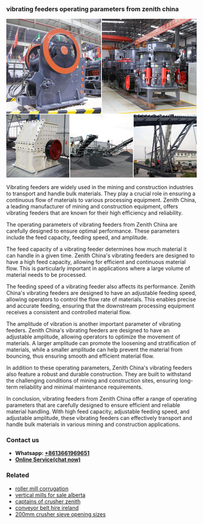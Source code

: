 <h3>vibrating feeders operating parameters from zenith china</h3><img src='1708589087.jpg' alt=''><p>Vibrating feeders are widely used in the mining and construction industries to transport and handle bulk materials. They play a crucial role in ensuring a continuous flow of materials to various processing equipment. Zenith China, a leading manufacturer of mining and construction equipment, offers vibrating feeders that are known for their high efficiency and reliability.</p><p>The operating parameters of vibrating feeders from Zenith China are carefully designed to ensure optimal performance. These parameters include the feed capacity, feeding speed, and amplitude.</p><p>The feed capacity of a vibrating feeder determines how much material it can handle in a given time. Zenith China's vibrating feeders are designed to have a high feed capacity, allowing for efficient and continuous material flow. This is particularly important in applications where a large volume of material needs to be processed.</p><p>The feeding speed of a vibrating feeder also affects its performance. Zenith China's vibrating feeders are designed to have an adjustable feeding speed, allowing operators to control the flow rate of materials. This enables precise and accurate feeding, ensuring that the downstream processing equipment receives a consistent and controlled material flow.</p><p>The amplitude of vibration is another important parameter of vibrating feeders. Zenith China's vibrating feeders are designed to have an adjustable amplitude, allowing operators to optimize the movement of materials. A larger amplitude can promote the loosening and stratification of materials, while a smaller amplitude can help prevent the material from bouncing, thus ensuring smooth and efficient material flow.</p><p>In addition to these operating parameters, Zenith China's vibrating feeders also feature a robust and durable construction. They are built to withstand the challenging conditions of mining and construction sites, ensuring long-term reliability and minimal maintenance requirements.</p><p>In conclusion, vibrating feeders from Zenith China offer a range of operating parameters that are carefully designed to ensure efficient and reliable material handling. With high feed capacity, adjustable feeding speed, and adjustable amplitude, these vibrating feeders can effectively transport and handle bulk materials in various mining and construction applications.</p><h3>Contact us</h3><ul><li><strong>Whatsapp:&nbsp;<a href="https://wa.me/8613661969651">+8613661969651</a></strong></li><li><a href="https://swt.shibang-china.com/?git&amp;zhl&amp;vibrating feeders operating parameters from zenith china"><strong>Online Service(chat now)</strong></a></li></ul><h3>Related</h3><ul><li><a href='roller mill corrugation.md'>roller mill corrugation</a></li><li><a href='vertical mills for sale alberta.md'>vertical mills for sale alberta</a></li><li><a href='captains of crusher zenith.md'>captains of crusher zenith</a></li><li><a href='conveyor belt hire ireland.md'>conveyor belt hire ireland</a></li><li><a href='200mm crusher sieve opening sizes.md'>200mm crusher sieve opening sizes</a></li></ul>